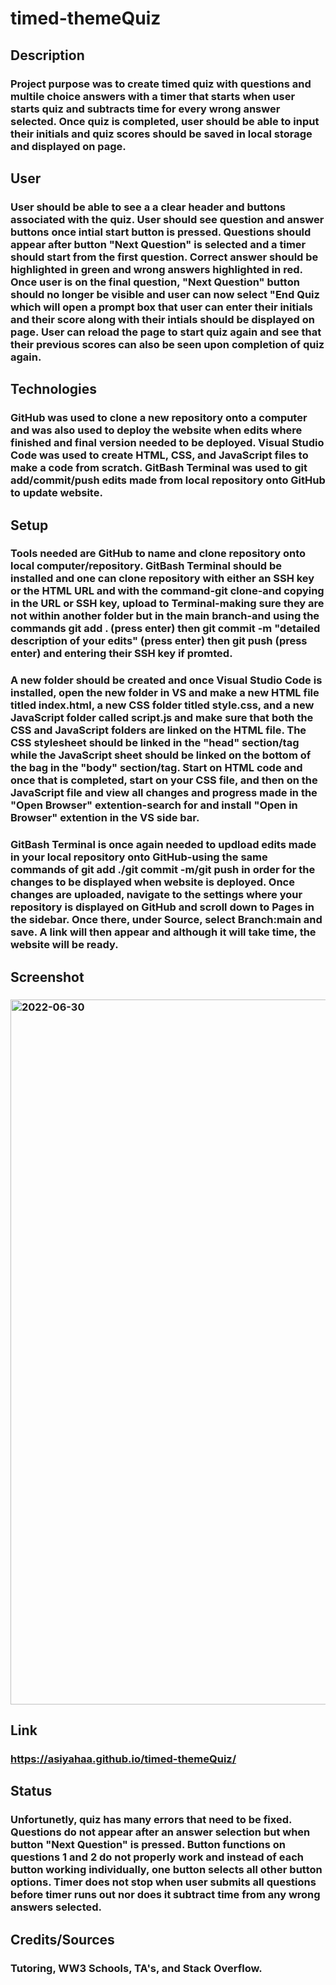 # timed-themeQuiz
## Description
### Project purpose was to create timed quiz with questions and multile choice answers with a timer that starts when user starts quiz and subtracts time for every wrong answer selected. Once quiz is completed, user should be able to input their initials and quiz scores should be saved in local storage and displayed on page.
## User
### User should be able to see a a clear header and buttons associated with the quiz. User should see question and answer buttons once intial start button is pressed. Questions should appear after button "Next Question" is selected and a timer should start from the first question. Correct answer should be highlighted in green and wrong answers highlighted in red. Once user is on the final question, "Next Question" button should no longer be visible and user can now select "End Quiz which will open a prompt box that user can enter their initials and their score along with their intials should be displayed on page. User can reload the page to start quiz again and see that their previous scores can also be seen upon completion of quiz again.    
## Technologies
### GitHub was used to clone a new repository onto a computer and was also used to deploy the website when edits where finished and final version needed to be deployed. Visual Studio Code was used to create HTML, CSS, and JavaScript files to make a code from scratch. GitBash Terminal was used to git add/commit/push edits made from local repository onto GitHub to update website.
## Setup
### Tools needed are GitHub to name and clone repository onto local computer/repository. GitBash Terminal should be installed and one can clone repository with either an SSH key or the HTML URL and with the command-git clone-and copying in the URL or SSH key, upload to Terminal-making sure they are not within another folder but in the main branch-and using the commands git add . (press enter) then git commit -m "detailed description of your edits" (press enter) then git push (press enter) and entering their SSH key if promted. 
### A new folder should be created and once Visual Studio Code is installed, open the new folder in VS and make a new HTML file titled index.html, a new CSS folder titled style.css, and a new JavaScript folder called script.js and make sure that both the CSS and JavaScript folders are linked on the HTML file. The CSS stylesheet should be linked in the "head" section/tag while the JavaScript sheet should be linked on the bottom of the bag in the "body" section/tag. Start on HTML code and once that is completed, start on your CSS file, and then on the JavaScript file and view all changes and progress made in the "Open Browser" extention-search for and install "Open in Browser" extention in the VS side bar. 
### GitBash Terminal is once again needed to updload edits made in your local repository onto GitHub-using the same commands of git add ./git commit -m/git push in order for the changes to be displayed when website is deployed. Once changes are uploaded, navigate to the settings where your repository is displayed on GitHub and scroll down to Pages in the sidebar. Once there, under Source, select Branch:main and save. A link will then appear and although it will take time, the website will be ready.
## Screenshot
### <img width="1128" alt="2022-06-30" src="https://user-images.githubusercontent.com/104933717/176819108-274cc3af-b61a-424f-8389-d422d9d2ec67.png">
## Link
### https://asiyahaa.github.io/timed-themeQuiz/
## Status 
### Unfortunetly, quiz has many errors that need to be fixed. Questions do not appear after an answer selection but when button "Next Question" is pressed. Button functions on questions 1 and 2 do not properly work and instead of each button working individually, one button selects all other button options. Timer does not stop when user submits all questions before timer runs out nor does it subtract time from any wrong answers selected.   
## Credits/Sources 
### Tutoring, WW3 Schools, TA's, and Stack Overflow.
